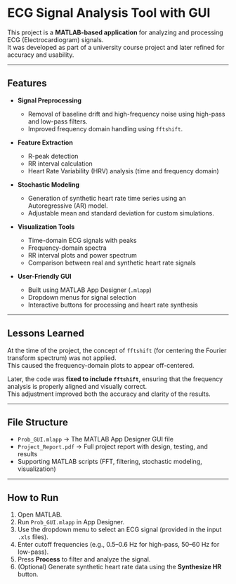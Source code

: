 # ECG Signal Analysis Tool with GUI

This project is a **MATLAB-based application** for analyzing and processing ECG (Electrocardiogram) signals.  
It was developed as part of a university course project and later refined for accuracy and usability.

---

## Features

- **Signal Preprocessing**  
  - Removal of baseline drift and high-frequency noise using high-pass and low-pass filters.  
  - Improved frequency domain handling using `fftshift`.  

- **Feature Extraction**  
  - R-peak detection  
  - RR interval calculation  
  - Heart Rate Variability (HRV) analysis (time and frequency domain)  

- **Stochastic Modeling**  
  - Generation of synthetic heart rate time series using an Autoregressive (AR) model.  
  - Adjustable mean and standard deviation for custom simulations.  

- **Visualization Tools**  
  - Time-domain ECG signals with peaks  
  - Frequency-domain spectra  
  - RR interval plots and power spectrum  
  - Comparison between real and synthetic heart rate signals  

- **User-Friendly GUI**  
  - Built using MATLAB App Designer (`.mlapp`)  
  - Dropdown menus for signal selection  
  - Interactive buttons for processing and heart rate synthesis  

---

## Lessons Learned

At the time of the project, the concept of `fftshift` (for centering the Fourier transform spectrum) was not applied.  
This caused the frequency-domain plots to appear off-centered.  

Later, the code was **fixed to include `fftshift`**, ensuring that the frequency analysis is properly aligned and visually correct.  
This adjustment improved both the accuracy and clarity of the results.

---

## File Structure

- `Prob_GUI.mlapp` → The MATLAB App Designer GUI file  
- `Project_Report.pdf` → Full project report with design, testing, and results  
- Supporting MATLAB scripts (FFT, filtering, stochastic modeling, visualization)

---

## How to Run

1. Open MATLAB.  
2. Run `Prob_GUI.mlapp` in App Designer.  
3. Use the dropdown menu to select an ECG signal (provided in the input `.xls` files).  
4. Enter cutoff frequencies (e.g., 0.5–0.6 Hz for high-pass, 50–60 Hz for low-pass).  
5. Press **Process** to filter and analyze the signal.  
6. (Optional) Generate synthetic heart rate data using the **Synthesize HR** button.


